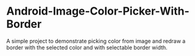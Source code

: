 # Android-Image-Color-Picker-With-Border
A simple project to demonstrate picking color from image and redraw a border with the selected color and with selectable border width.
